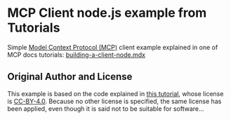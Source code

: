 # MCP Client node.js example from Tutorials

Simple
[Model Context Protocol (MCP)](https://modelcontextprotocol.io/)
client example explained in one of MCP docs tutorials:
[building-a-client-node.mdx](https://github.com/modelcontextprotocol/docs/blob/main/tutorials/building-a-client-node.mdx)

## Original Author and License

This example is based on the code explained in
[this tutorial](https://github.com/modelcontextprotocol/docs/blob/main/tutorials/building-a-client-node.mdx),
whose license is [CC-BY-4.0](https://creativecommons.org/licenses/by/4.0/deed.en).
Because no other license is specified, the same license has been applied,
even though it is said not to be suitable for software...

